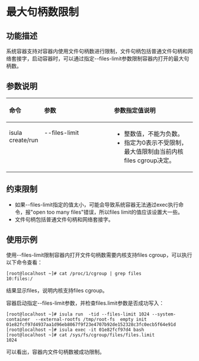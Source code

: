# 最大句柄数限制<a name="ZH-CN_TOPIC_0184808025"></a>

## 功能描述<a name="zh-cn_topic_0182200840_section976415526246"></a>

系统容器支持对容器内使用文件句柄数进行限制，文件句柄包括普通文件句柄和网络套接字，启动容器时，可以通过指定--files-limit参数限制容器内打开的最大句柄数。

## 参数说明<a name="zh-cn_topic_0182200840_section14494191892512"></a>

<a name="zh-cn_topic_0182200840_table1869210387418"></a>
<table><thead align="left"><tr id="zh-cn_topic_0182200840_row1569373816419"><th class="cellrowborder" valign="top" width="16.77%" id="mcps1.1.4.1.1"><p id="zh-cn_topic_0182200840_p106936387415"><a name="zh-cn_topic_0182200840_p106936387415"></a><a name="zh-cn_topic_0182200840_p106936387415"></a>命令</p>
</th>
<th class="cellrowborder" valign="top" width="38.47%" id="mcps1.1.4.1.2"><p id="zh-cn_topic_0182200840_p15693173814112"><a name="zh-cn_topic_0182200840_p15693173814112"></a><a name="zh-cn_topic_0182200840_p15693173814112"></a>参数</p>
</th>
<th class="cellrowborder" valign="top" width="44.76%" id="mcps1.1.4.1.3"><p id="zh-cn_topic_0182200840_p1626682291619"><a name="zh-cn_topic_0182200840_p1626682291619"></a><a name="zh-cn_topic_0182200840_p1626682291619"></a>参数指定值说明</p>
</th>
</tr>
</thead>
<tbody><tr id="zh-cn_topic_0182200840_row12693163810415"><td class="cellrowborder" valign="top" width="16.77%" headers="mcps1.1.4.1.1 "><p id="zh-cn_topic_0182200840_p66931838134110"><a name="zh-cn_topic_0182200840_p66931838134110"></a><a name="zh-cn_topic_0182200840_p66931838134110"></a>isula create/run</p>
</td>
<td class="cellrowborder" valign="top" width="38.47%" headers="mcps1.1.4.1.2 "><p id="zh-cn_topic_0182200840_p08101647154218"><a name="zh-cn_topic_0182200840_p08101647154218"></a><a name="zh-cn_topic_0182200840_p08101647154218"></a>--files-limit</p>
<p id="zh-cn_topic_0182200840_p5810124718426"><a name="zh-cn_topic_0182200840_p5810124718426"></a><a name="zh-cn_topic_0182200840_p5810124718426"></a></p>
</td>
<td class="cellrowborder" valign="top" width="44.76%" headers="mcps1.1.4.1.3 "><a name="zh-cn_topic_0182200840_ul2964134315162"></a><a name="zh-cn_topic_0182200840_ul2964134315162"></a><ul id="zh-cn_topic_0182200840_ul2964134315162"><li>整数值，不能为负数。</li><li>指定为0表示不受限制，最大值限制由当前内核files cgroup决定。</li></ul>
</td>
</tr>
</tbody>
</table>

## 约束限制<a name="zh-cn_topic_0182200840_section11526131712"></a>

-   如果--files-limit指定的值太小，可能会导致系统容器无法通过exec执行命令，报"open too many  files"错误，所以files limit的值应该设置大一些。
-   文件句柄包括普通文件句柄和网络套接字。

## 使用示例<a name="zh-cn_topic_0182200840_section193833162512"></a>

使用--files-limit限制容器内打开文件句柄数需要内核支持files cgroup，可以执行以下命令查看：

```
[root@localhost ~]# cat /proc/1/cgroup | grep files
10:files:/
```

结果显示files，说明内核支持files cgroup。

容器启动指定--files-limit参数，并检查files.limit参数是否成功写入：

```
[root@localhost ~]# isula run  -tid --files-limit 1024 --system-container  --external-rootfs /tmp/root-fs  empty init 01e82fcf97d4937aa1d96eb8067f9f23e4707b92de152328c3fc0ecb5f64e91d 
[root@localhost ~]# isula exec -it 01e82fcf97d4 bash 
[root@localhost ~]# cat /sys/fs/cgroup/files/files.limit 
1024 

```

可以看出，容器内文件句柄数被成功限制。

